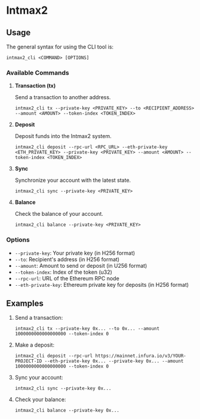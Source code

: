 # Intmax2 

## Usage

The general syntax for using the CLI tool is:

```
intmax2_cli <COMMAND> [OPTIONS]
```

### Available Commands

1. **Transaction (tx)**
   
   Send a transaction to another address.

   ```
   intmax2_cli tx --private-key <PRIVATE_KEY> --to <RECIPIENT_ADDRESS> --amount <AMOUNT> --token-index <TOKEN_INDEX>
   ```

2. **Deposit**
   
   Deposit funds into the Intmax2 system.

   ```
   intmax2_cli deposit --rpc-url <RPC_URL> --eth-private-key <ETH_PRIVATE_KEY> --private-key <PRIVATE_KEY> --amount <AMOUNT> --token-index <TOKEN_INDEX>
   ```

3. **Sync**
   
   Synchronize your account with the latest state.

   ```
   intmax2_cli sync --private-key <PRIVATE_KEY>
   ```

4. **Balance**
   
   Check the balance of your account.

   ```
   intmax2_cli balance --private-key <PRIVATE_KEY>
   ```

### Options

- `--private-key`: Your private key (in H256 format)
- `--to`: Recipient's address (in H256 format)
- `--amount`: Amount to send or deposit (in U256 format)
- `--token-index`: Index of the token (u32)
- `--rpc-url`: URL of the Ethereum RPC node
- `--eth-private-key`: Ethereum private key for deposits (in H256 format)

## Examples

1. Send a transaction:
   ```
   intmax2_cli tx --private-key 0x... --to 0x... --amount 1000000000000000000 --token-index 0
   ```

2. Make a deposit:
   ```
   intmax2_cli deposit --rpc-url https://mainnet.infura.io/v3/YOUR-PROJECT-ID --eth-private-key 0x... --private-key 0x... --amount 1000000000000000000 --token-index 0
   ```

3. Sync your account:
   ```
   intmax2_cli sync --private-key 0x...
   ```

4. Check your balance:
   ```
   intmax2_cli balance --private-key 0x...
   ```

